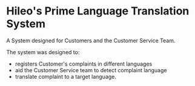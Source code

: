 # Hileo's Prime Language Translation System

A System designed for Customers and the Customer Service Team. 

The system was designed to:

* registers Customer's complaints in different languages
* aid the Customer Service team to detect complaint language
* translate complaint to a target language.
